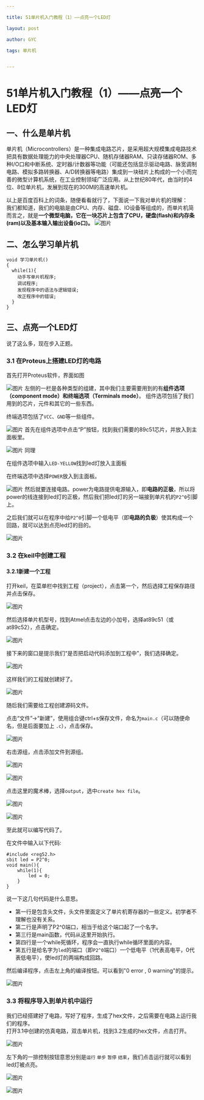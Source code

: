 ```yaml
---

title: 51单片机入门教程（1）——点亮一个LED灯

layout: post

author: GYC

tags: 单片机


---
```

# 51单片机入门教程（1）——点亮一个LED灯

## 一、什么是单片机

单片机（Microcontrollers）是一种集成电路芯片，是采用超大规模集成电路技术把具有数据处理能力的中央处理器CPU、随机存储器RAM、只读存储器ROM、多种I/O口和中断系统、定时器/计数器等功能（可能还包括显示驱动电路、脉宽调制电路、模拟多路转换器、A/D转换器等电路）集成到一块硅片上构成的一个小而完善的微型计算机系统，在工业控制领域广泛应用。从上世纪80年代，由当时的4位、8位单片机，发展到现在的300M的高速单片机。    

以上是百度百科上的词条，随便看看就行了，下面说一下我对单片机的理解：      
我们都知道，我们的电脑是由CPU、内存、磁盘、IO设备等组成的，而单片机简而言之，就是**一个微型电脑，它在一块芯片上包含了CPU，硬盘(flash)和内存条(ram)以及基本输入输出设备(io口)。**
![图片](https://raw.githubusercontent.com/ChasorG/ChasorG.github.io/master/_posts/181027/1.png)
## 二、怎么学习单片机

``` clike
void 学习单片机()
{
  while(1){
    动手写单片机程序;
    调试程序;
    发现程序中的语法与逻辑错误;
    改正程序中的错误;
  }
}
```
## 三、点亮一个LED灯 
说了这么多，现在步入正题。
### 3.1 在Proteus上搭建LED灯的电路    

首先打开Proteus软件，界面如图    


![图片](https://raw.githubusercontent.com/ChasorG/ChasorG.github.io/master/_posts/181027/2.png)
左侧的一栏是各种类型的组建，其中我们主要需要用到的有**组件选项（component mode）**和**终端选项（Terminals mode）**。
组件选项包括了我们用到的芯片，元件和其它的一些东西。      

终端选项包括了`VCC`、`GND`等一些组件。    


![图片](https://raw.githubusercontent.com/ChasorG/ChasorG.github.io/master/_posts/181027/3.png)
首先在组件选项中点击“P”按钮，找到我们需要的89c51芯片，并放入到主面板里。    


![图片](https://raw.githubusercontent.com/ChasorG/ChasorG.github.io/master/_posts/181027/4.png)
同理    

在组件选项中输入`LED-YELLOW`找到led灯放入主面板    

在终端选项中选择`POWER`放入到主面板。    


![图片](https://raw.githubusercontent.com/ChasorG/ChasorG.github.io/master/_posts/181027/5.png)
然后就要连接电路。power为电路提供电源输入，即**电路的正极**，所以将power的线连接到led灯的正极，然后我们把led灯的另一端接到单片机的`P2^0`引脚上。    

之后我们就可以在程序中给`P2^0`引脚一个低电平（即**电路的负极**）使其构成一个回路，就可以达到点亮led灯的目的。    


![图片](https://raw.githubusercontent.com/ChasorG/ChasorG.github.io/master/_posts/181027/6.png)


### 3.2 在keil中创建工程
#### 3.2.1新建一个工程
打开keil，在菜单栏中找到工程（project），点击第一个，然后选择工程保存路径并点击保存。

![图片](https://raw.githubusercontent.com/ChasorG/ChasorG.github.io/master/_posts/181027/7.png)

然后选择单片机型号，找到Atmel点击左边的小加号，选择at89c51（或at89c52），点击确定。

![图片](https://raw.githubusercontent.com/ChasorG/ChasorG.github.io/master/_posts/181027/8.png)


接下来的窗口是提示我们“是否把启动代码添加到工程中”，我们选择确定。

![图片](https://raw.githubusercontent.com/ChasorG/ChasorG.github.io/master/_posts/181027/9.png)

这样我们的工程就创建好了。

![图片](https://raw.githubusercontent.com/ChasorG/ChasorG.github.io/master/_posts/181027/10.png)

随后我们需要给工程创建源码文件。    

点击“文件”->“新建”，使用组合键ctrl+s保存文件，命名为`main.c`（可以随便命名，但是后面要加上 `.c`），点击保存。

![图片](https://raw.githubusercontent.com/ChasorG/ChasorG.github.io/master/_posts/181027/11.png)

右击源组，点击添加文件到源组。

![图片](https://raw.githubusercontent.com/ChasorG/ChasorG.github.io/master/_posts/181027/12.png)

![图片](https://raw.githubusercontent.com/ChasorG/ChasorG.github.io/master/_posts/181027/13.png)

点击这里的魔术棒，选择`output`，选中`create hex file`。

![图片](https://raw.githubusercontent.com/ChasorG/ChasorG.github.io/master/_posts/181027/14.png)

![图片](https://raw.githubusercontent.com/ChasorG/ChasorG.github.io/master/_posts/181027/15.png)

至此就可以编写代码了。    

在文件中输入以下代码:    

``` clike
#include <reg52.h>
sbit led = P2^0;
void main(){
	while(1){
		led = 0;
	}
}
```
 说一下这几句代码是什么意思。    
- 第一行是包含头文件，头文件里面定义了单片机寄存器的一些定义。初学者不理解也没有关系。
- 第二行是声明了P2^0端口，相当于给这个端口起了一个名字。
- 第三行是main函数，代码从这里开始执行。
- 第四行是一个while死循环，程序会一直执行while循环里面的内容。
- 第五行是给名字为`led`的端口（即`P2^0`端口）一个低电平（1代表高电平，0代表低电平），使led灯的两端构成回路。

然后编译程序，点击左上角的编译按钮。可以看到"0 error , 0 warning"的提示。

![图片](https://raw.githubusercontent.com/ChasorG/ChasorG.github.io/master/_posts/181027/16.png)
### 3.3 将程序导入到单片机中运行    
我们已经搭建好了电路，写好了程序，生成了hex文件，之后需要在电路上运行我们的程序。    
打开3.1中创建的仿真电路，双击单片机，找到3.2生成的hex文件，点击打开。    

![图片](https://raw.githubusercontent.com/ChasorG/ChasorG.github.io/master/_posts/181027/17.png)

左下角的一排控制按钮意思分别是`运行` `单步` `暂停` `结束`，我们点击运行就可以看到led灯被点亮。

![图片](https://raw.githubusercontent.com/ChasorG/ChasorG.github.io/master/_posts/181027/18.png)

![图片](https://raw.githubusercontent.com/ChasorG/ChasorG.github.io/master/_posts/181027/19.png)
